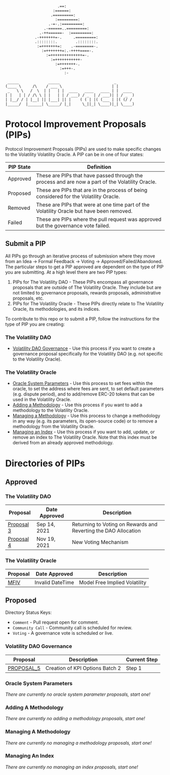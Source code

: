 ```                                       
                       .==:                    
                     :======:                  
                    .=========:                
                      :=========:              
                   .-=-.:=========:            
                 .-======..=========:          
               .-++======-  :=========:        
             .-+++++++=-.     .=========:      
             .::::::::.        .::::::::.      
              :=+++++++=:    .-========-.      
                :=+++++++=:.-++++====-.        
                  :=++++++++++++++=-.          
                    :=+++++++++++-             
                      :=+++++++-.              
                        :=+++-.                
                          :-                   
                                         
 _____             _____                        _        
(____ \     /\    / ___ \                      | |       
 _   \ \   /  \  | |   | |  ____   ____   ____ | |  ____ 
| |   | | / /\ \ | |   | | / ___) / _  | / ___)| | / _  )
| |__/ / | |__| || |___| || |    ( ( | |( (___ | |( (/ / 
|_____/  |______| \_____/ |_|     \_||_| \____)|_| \____)                
```

# Protocol Improvement Proposals (PIPs)

Protocol Improvement Proposals (PIPs) are used to make specific changes to the Volatility Volatility Oracle. A PIP can be in one of four states:

|PIP State| Definition|
|-------- |-----------|
|Approved | These are PIPs that have passed through the process and are now a part of the Volatility Oracle.|
|Proposed | These are PIPs that are in the process of being considered for the Volatility Oracle.|
|Removed  | These are PIPs that were at one time part of the Volatility Oracle but have been removed.|
|Failed   | These are PIPs where the pull request was approved but the governance vote failed.|


## Submit a PIP
All PIPs go through an iterative process of submission where they move from an Idea → Formal Feedback → Voting → Approved/Failed/Abandoned. The particular steps to get a PIP approved are dependent on the type of PIP you are submitting. At a high level there are two PIP types:
1. PIPs for The Volatility DAO -  These PIPs encompass all governance proposals that are outside of The Volatility Oracle. They include but are not limited to governance proposals, rewards proposals, administrative proposals, etc.
2. PIPs for The Volatility Oracle - These PIPs directly relate to The Volatility Oracle, its methodologies, and its indices.

To contribute to this repo or to submit a PIP, follow the instructions for the type of PIP you are creating:


### The Volatility DAO
- [Volatility DAO Governance](Proposed/Volatility_DAO_Governance/README.md) - Use this process if you want to create a governance proposal specifically for the Volatility DAO (e.g. not specific to the Volatility Oracle).

### The Volatility Oracle
- [Oracle System Parameters](Proposed/Oracle_System_Parameters/README.md) - Use this process to set fees within the oracle, to set the address where fees are sent, to set default parameters (e.g. dispute period), and to add/remove ERC-20 tokens that can be used in the Volatility Oracle.
- [Adding a Methodology](Proposed/Adding_A_Methodology/README.md) - Use this process if you want to add a methodology to the Volatility Oracle.
- [Managing a Methodology](Proposed/Managing_A_Methodology/README.md) - Use this process to change a methodology in any way (e.g. its parameters, its open-source code) or to remove a methodology from the Volatility Oracle.
- [Managing an Index](Proposed/Managing_An_Index/README.md) - Use this process if you want to add, update, or remove an index to The Volatility Oracle. Note that this index must be derived from an already approved methodology.

# Directories of PIPs

## Approved 

### The Volatility DAO
| Proposal | Date Approved | Description |
| --- | --- | --- | 
| [Proposal 3](.&#x2F;tree&#x2F;MFIV_STEP_3&#x2F;Approved&#x2F;Governance_PIPs&#x2F;Proposal_03&#x2F;)| Sep 14, 2021 | Returning to Voting on Rewards and Reverting the DAO Allocation |
| [Proposal 4](.&#x2F;tree&#x2F;MFIV_STEP_3&#x2F;Approved&#x2F;Governance_PIPs&#x2F;Proposal_04&#x2F;)| Nov 19, 2021 | New Voting Mechanism |


### The Volatility Oracle
| Proposal | Date Approved | Description |
| --- | --- | --- | 
| [MFIV](.&#x2F;tree&#x2F;MFIV_STEP_3&#x2F;Approved&#x2F;Volatility_Oracle_PIPs&#x2F;MFIV&#x2F;)| Invalid DateTime | Model Free Implied Volatility |

## Proposed

Directory Status Keys:
* `Comment` - Pull request open for comment.
* `Community Call` - Community call is scheduled for review.
* `Voting` - A governance vote is scheduled or live.

### Volatility DAO Governance
| Proposal | Description | Current Step |
| --- | --- | --- | 
| [PROPOSAL_5](.&#x2F;tree&#x2F;MFIV&#x2F;Proposed&#x2F;Volatility_DAO_Governance&#x2F;Step_1&#x2F;Proposal_5&#x2F;)| Creation of KPI Options Batch 2 | Step 1 |

### Oracle System Parameters
*There are currently no oracle system parameter proposals, start one!*

### Adding A Methodology
*There are currently no adding a methodology proposals, start one!*

### Managing A Methodology
*There are currently no managing a methodology proposals, start one!*

### Managing An Index
*There are currently no managing an index proposals, start one!*
